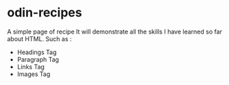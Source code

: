 # odin-recipes

A simple page of recipe
It will demonstrate all the skills I have learned so far about HTML. Such as :

- Headings Tag
- Paragraph Tag
- Links Tag
- Images Tag
